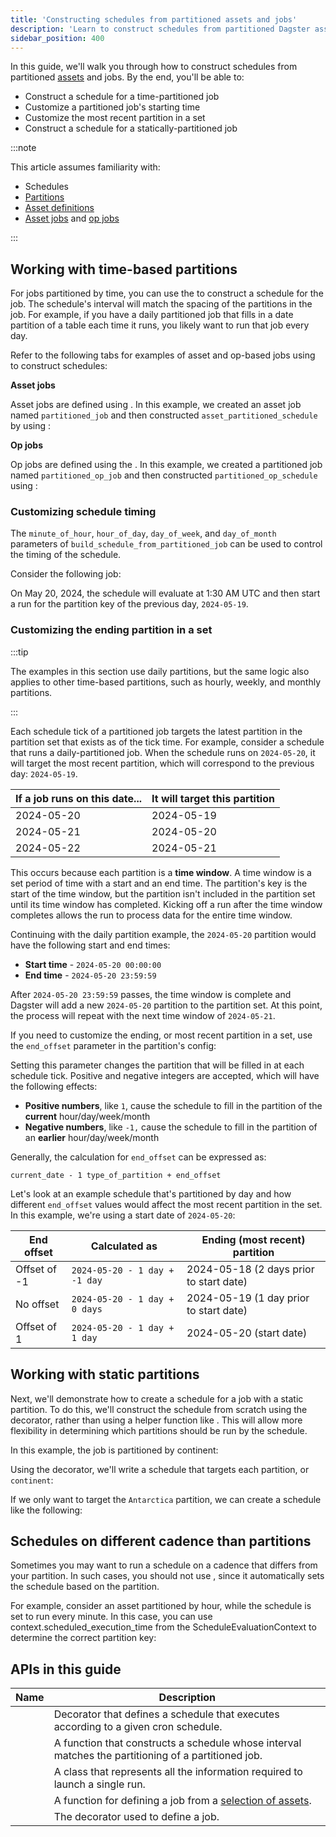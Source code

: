 ```yaml
---
title: 'Constructing schedules from partitioned assets and jobs'
description: 'Learn to construct schedules from partitioned Dagster assets and jobs.'
sidebar_position: 400
---
```


In this guide, we'll walk you through how to construct schedules from partitioned [assets](/guides/build/assets) and jobs. By the end, you'll be able to:

- Construct a schedule for a time-partitioned job
- Customize a partitioned job's starting time
- Customize the most recent partition in a set
- Construct a schedule for a statically-partitioned job

:::note

This article assumes familiarity with:

- Schedules
- [Partitions](/guides/build/partitions-and-backfills/partitioning-assets)
- [Asset definitions](/guides/build/assets/defining-assets)
- [Asset jobs](/guides/build/jobs/asset-jobs) and [op jobs](/guides/build/jobs/op-jobs)

:::

## Working with time-based partitions

For jobs partitioned by time, you can use the <PyObject section="schedules-sensors" module="dagster" object="build_schedule_from_partitioned_job"/> to construct a schedule for the job. The schedule's interval will match the spacing of the partitions in the job. For example, if you have a daily partitioned job that fills in a date partition of a table each time it runs, you likely want to run that job every day.

Refer to the following tabs for examples of asset and op-based jobs using <PyObject section="schedules-sensors" module="dagster" object="build_schedule_from_partitioned_job"/> to construct schedules:

<Tabs>
<TabItem value="Asset jobs">

**Asset jobs**

Asset jobs are defined using <PyObject section="assets" module="dagster" object="define_asset_job" />. In this example, we created an asset job named `partitioned_job` and then constructed `asset_partitioned_schedule` by using <PyObject section="schedules-sensors" module="dagster" object="build_schedule_from_partitioned_job"/>:

<CodeExample
  path="docs_snippets/docs_snippets/concepts/partitions_schedules_sensors/schedule_from_partitions.py"
  startAfter="start_partitioned_asset_schedule"
  endBefore="end_partitioned_asset_schedule"
  title="src/<project_name>/defs/assets.py"
/>

</TabItem>
<TabItem value="Op jobs">

**Op jobs**

Op jobs are defined using the <PyObject section="jobs" module="dagster" object="job" decorator />. In this example, we created a partitioned job named `partitioned_op_job` and then constructed `partitioned_op_schedule` using <PyObject section="schedules-sensors" module="dagster" object="build_schedule_from_partitioned_job"/>:

<CodeExample
  path="docs_snippets/docs_snippets/concepts/partitions_schedules_sensors/schedule_from_partitions.py"
  startAfter="start_marker"
  endBefore="end_marker"
  title="src/<project_name>/defs/assets.py"
/>

</TabItem>
</Tabs>

### Customizing schedule timing

The `minute_of_hour`, `hour_of_day`, `day_of_week`, and `day_of_month` parameters of `build_schedule_from_partitioned_job` can be used to control the timing of the schedule.

Consider the following job:

<CodeExample
  path="docs_snippets/docs_snippets/concepts/partitions_schedules_sensors/schedule_from_partitions.py"
  startAfter="start_partitioned_schedule_with_offset"
  endBefore="end_partitioned_schedule_with_offset"
/>

On May 20, 2024, the schedule will evaluate at 1:30 AM UTC and then start a run for the partition key of the previous day, `2024-05-19`.

### Customizing the ending partition in a set

:::tip

The examples in this section use daily partitions, but the same logic also applies to other time-based partitions, such as hourly, weekly, and monthly partitions.

:::

Each schedule tick of a partitioned job targets the latest partition in the partition set that exists as of the tick time. For example, consider a schedule that runs a daily-partitioned job. When the schedule runs on `2024-05-20`, it will target the most recent partition, which will correspond to the previous day: `2024-05-19`.

| If a job runs on this date... | It will target this partition |
| ----------------------------- | ----------------------------- |
| 2024-05-20                    | 2024-05-19                    |
| 2024-05-21                    | 2024-05-20                    |
| 2024-05-22                    | 2024-05-21                    |

This occurs because each partition is a **time window**. A time window is a set period of time with a start and an end time. The partition's key is the start of the time window, but the partition isn't included in the partition set until its time window has completed. Kicking off a run after the time window completes allows the run to process data for the entire time window.

Continuing with the daily partition example, the `2024-05-20` partition would have the following start and end times:

- **Start time** - `2024-05-20 00:00:00`
- **End time** - `2024-05-20 23:59:59`

After `2024-05-20 23:59:59` passes, the time window is complete and Dagster will add a new `2024-05-20` partition to the partition set. At this point, the process will repeat with the next time window of `2024-05-21`.

If you need to customize the ending, or most recent partition in a set, use the `end_offset` parameter in the partition's config:

<CodeExample
  path="docs_snippets/docs_snippets/concepts/partitions_schedules_sensors/schedule_from_partitions.py"
  startAfter="start_offset_partition"
  endBefore="end_offset_partition"
  title="src/<project_name>/defs/schedules.py"
/>

Setting this parameter changes the partition that will be filled in at each schedule tick. Positive and negative integers are accepted, which will have the following effects:

- **Positive numbers**, like `1`, cause the schedule to fill in the partition of the **current** hour/day/week/month
- **Negative numbers**, like `-1,` cause the schedule to fill in the partition of an **earlier** hour/day/week/month

Generally, the calculation for `end_offset` can be expressed as:

```shell
current_date - 1 type_of_partition + end_offset
```

Let's look at an example schedule that's partitioned by day and how different `end_offset` values would affect the most recent partition in the set. In this example, we're using a start date of `2024-05-20`:

| End offset   | Calculated as                 | Ending (most recent) partition          |
| ------------ | ----------------------------- | --------------------------------------- |
| Offset of -1 | `2024-05-20 - 1 day + -1 day` | 2024-05-18 (2 days prior to start date) |
| No offset    | `2024-05-20 - 1 day + 0 days` | 2024-05-19 (1 day prior to start date)  |
| Offset of 1  | `2024-05-20 - 1 day + 1 day`  | 2024-05-20 (start date)                 |

## Working with static partitions

Next, we'll demonstrate how to create a schedule for a job with a static partition. To do this, we'll construct the schedule from scratch using the <PyObject section="schedules-sensors" module="dagster" object="schedule" decorator /> decorator, rather than using a helper function like <PyObject section="schedules-sensors" module="dagster" object="build_schedule_from_partitioned_job"/>. This will allow more flexibility in determining which partitions should be run by the schedule.

In this example, the job is partitioned by continent:

<CodeExample
  path="docs_snippets/docs_snippets/concepts/partitions_schedules_sensors/static_partitioned_asset_job.py"
  startAfter="start_job"
  endBefore="end_job"
  title="src/<project_name>/defs/assets.py"
/>

Using the <PyObject section="schedules-sensors" module="dagster" object="schedule" decorator /> decorator, we'll write a schedule that targets each partition, or `continent`:

<CodeExample
  path="docs_snippets/docs_snippets/concepts/partitions_schedules_sensors/static_partitioned_asset_job.py"
  startAfter="start_schedule_all_partitions"
  endBefore="end_schedule_all_partitions"
  title="src/<project_name>/defs/schedules.py"
/>

If we only want to target the `Antarctica` partition, we can create a schedule like the following:

<CodeExample
  path="docs_snippets/docs_snippets/concepts/partitions_schedules_sensors/static_partitioned_asset_job.py"
  startAfter="start_single_partition"
  endBefore="end_single_partition"
  title="src/<project_name>/defs/schedules.py"
/>

## Schedules on different cadence than partitions

Sometimes you may want to run a schedule on a cadence that differs from your partition. In such cases, you should not use <PyObject section="schedules-sensors" module="dagster" object="build_schedule_from_partitioned_job"/> , since it automatically sets the schedule based on the partition.

For example, consider an asset partitioned by hour, while the schedule is set to run every minute. In this case, you can use context.scheduled_execution_time from the ScheduleEvaluationContext to determine the correct partition key:

<CodeExample
  path="docs_snippets/docs_snippets/concepts/partitions_schedules_sensors/partition_with_different_schedule.py"
  title="src/<project_name>/defs/assets.py"
/>

## APIs in this guide

| Name                                                                                                   | Description                                                                                              |
| ------------------------------------------------------------------------------------------------------ | -------------------------------------------------------------------------------------------------------- |
| <PyObject section="schedules-sensors" module="dagster" object="schedule" decorator />                  | Decorator that defines a schedule that executes according to a given cron schedule.                      |
| <PyObject section="schedules-sensors" module="dagster" object="build_schedule_from_partitioned_job" /> | A function that constructs a schedule whose interval matches the partitioning of a partitioned job.      |
| <PyObject section="schedules-sensors" module="dagster" object="RunRequest" />                          | A class that represents all the information required to launch a single run.                             |
| <PyObject section="assets" module="dagster" object="define_asset_job" />                               | A function for defining a job from a [selection of assets](/guides/build/assets/asset-selection-syntax). |
| <PyObject section="jobs" module="dagster" object="job" decorator />                                    | The decorator used to define a job.                                                                      |
